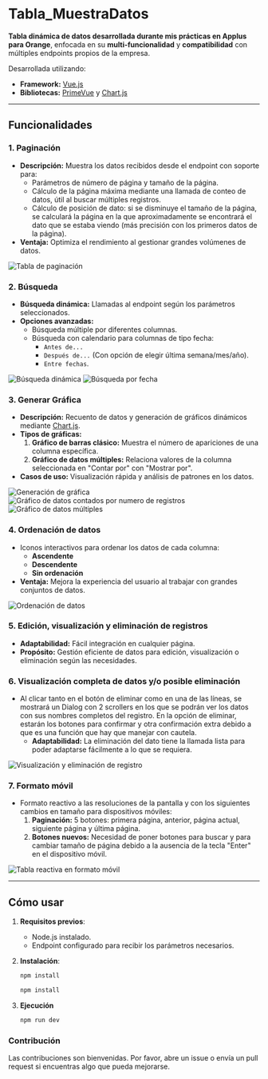 # Tabla_MuestraDatos

**Tabla dinámica de datos desarrollada durante mis prácticas en Applus para Orange**, enfocada en su **multi-funcionalidad** y **compatibilidad** con múltiples endpoints propios de la empresa.

Desarrollada utilizando:
- **Framework:** [Vue.js](https://vuejs.org/)
- **Bibliotecas:** [PrimeVue](https://primevue.org/) y [Chart.js](https://www.chartjs.org/)

---

## Funcionalidades

### 1. Paginación
- **Descripción:** Muestra los datos recibidos desde el endpoint con soporte para:
  - Parámetros de número de página y tamaño de la página.
  - Cálculo de la página máxima mediante una llamada de conteo de datos, útil al buscar múltiples registros.
  - Cálculo de posición de dato: si se disminuye el tamaño de la página, se calculará la página en la que aproximadamente se encontrará el dato que se estaba viendo (más precisión con los primeros datos de la página).
- **Ventaja:** Optimiza el rendimiento al gestionar grandes volúmenes de datos.

![Tabla de paginación](images/tabla.png)

### 2. Búsqueda
- **Búsqueda dinámica:** Llamadas al endpoint según los parámetros seleccionados.
- **Opciones avanzadas:**
  - Búsqueda múltiple por diferentes columnas.
  - Búsqueda con calendario para columnas de tipo fecha:
    - `Antes de...`
    - `Después de...` (Con opción de elegir última semana/mes/año).
    - `Entre fechas`.

![Búsqueda dinámica](images/busqueda.png)
![Búsqueda por fecha](images/buscarFecha.png)

### 3. Generar Gráfica
- **Descripción:** Recuento de datos y generación de gráficos dinámicos mediante [Chart.js](https://www.chartjs.org/).
- **Tipos de gráficas:**
  1. **Gráfico de barras clásico:** Muestra el número de apariciones de una columna específica.
  2. **Gráfico de datos múltiples:** Relaciona valores de la columna seleccionada en "Contar por" con "Mostrar por".
- **Casos de uso:** Visualización rápida y análisis de patrones en los datos.

![Generación de gráfica](images/generandoGrafica.png)
![Gráfico de datos contados por numero de registros](images/graficaContandoPorNumeroDeRegistros.png)
![Gráfico de datos múltiples](images/graficaContandoMultiplesNumerosdeRegistros.png)

### 4. Ordenación de datos
- Iconos interactivos para ordenar los datos de cada columna:
  - **Ascendente**
  - **Descendente**
  - **Sin ordenación**
- **Ventaja:** Mejora la experiencia del usuario al trabajar con grandes conjuntos de datos.

![Ordenación de datos](images/ordenacion.png)

### 5. Edición, visualización y eliminación de registros
- **Adaptabilidad:** Fácil integración en cualquier página.
- **Propósito:** Gestión eficiente de datos para edición, visualización o eliminación según las necesidades.

### 6. Visualización completa de datos y/o posible eliminación
- Al clicar tanto en el botón de eliminar como en una de las líneas, se mostrará un Dialog con 2 scrollers en los que se podrán ver los datos con sus nombres completos del registro. En la opción de eliminar, estarán los botones para confirmar y otra confirmación extra debido a que es una función que hay que manejar con cautela.
  - **Adaptabilidad:** La eliminación del dato tiene la llamada lista para poder adaptarse fácilmente a lo que se requiera.

![Visualización y eliminación de registro](images/mostrarRegistro.png)

### 7. Formato móvil
- Formato reactivo a las resoluciones de la pantalla y con los siguientes cambios en tamaño para dispositivos móviles:
  1. **Paginación:** 5 botones: primera página, anterior, página actual, siguiente página y última página.
  2. **Botones nuevos:** Necesidad de poner botones para buscar y para cambiar tamaño de página debido a la ausencia de la tecla "Enter" en el dispositivo móvil.

![Tabla reactiva en formato móvil](images/tablaFormatoMovil.png)

---

## Cómo usar

1. **Requisitos previos**: 
   - Node.js instalado.
   - Endpoint configurado para recibir los parámetros necesarios.

2. **Instalación**:
   ```bash
   npm install

   npm install
3. **Ejecución**
   ```bash
   npm run dev

### Contribución
Las contribuciones son bienvenidas. Por favor, abre un issue o envía un pull request si encuentras algo que pueda mejorarse.
